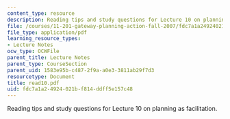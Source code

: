 ```yaml
---
content_type: resource
description: Reading tips and study questions for Lecture 10 on planning as facilitation.
file: /courses/11-201-gateway-planning-action-fall-2007/fdc7a1a24924021bf814ddff5e157c48_read10.pdf
file_type: application/pdf
learning_resource_types:
- Lecture Notes
ocw_type: OCWFile
parent_title: Lecture Notes
parent_type: CourseSection
parent_uid: 1583e95b-c487-2f9a-a0e3-3811ab29f7d3
resourcetype: Document
title: read10.pdf
uid: fdc7a1a2-4924-021b-f814-ddff5e157c48
---
```

Reading tips and study questions for Lecture 10 on planning as facilitation.

